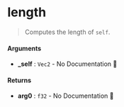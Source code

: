 # length

>  Computes the length of `self`.

#### Arguments

- **\_self** : `Vec2` \- No Documentation 🚧

#### Returns

- **arg0** : `f32` \- No Documentation 🚧